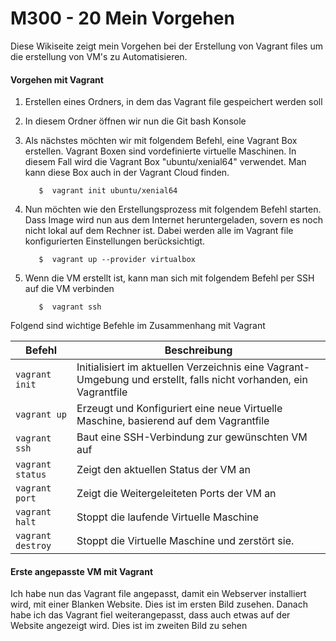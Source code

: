 M300 - 20 Mein Vorgehen
=======================================

Diese Wikiseite zeigt mein Vorgehen bei der Erstellung von Vagrant files um die erstellung von VM's zu Automatisieren.

#### Vorgehen mit Vagrant

1. Erstellen eines Ordners, in dem das Vagrant file gespeichert werden soll
2. In diesem Ordner öffnen wir nun die Git bash Konsole
3.  Als nächstes möchten wir mit folgendem Befehl, eine Vagrant Box erstellen. Vagrant Boxen sind vordefinierte virtuelle Maschinen. In diesem Fall wird die Vagrant Box "ubuntu/xenial64" verwendet. Man kann diese Box auch in der Vagrant Cloud finden.
    ```Shell
       $  vagrant init ubuntu/xenial64
    ```

4. Nun möchten wie den Erstellungsprozess mit folgendem Befehl starten. Dass Image wird nun aus dem Internet heruntergeladen, sovern es noch nicht lokal auf dem Rechner ist. Dabei werden alle im Vagrant file konfigurierten Einstellungen berücksichtigt.
   
    ```Shell
       $  vagrant up --provider virtualbox
    ```

5. Wenn die VM erstellt ist, kann man sich mit folgendem Befehl per SSH auf die VM verbinden
    ```Shell
       $  vagrant ssh
    ```

Folgend sind wichtige Befehle im Zusammenhang mit Vagrant


| Befehl                    | Beschreibung                                                      |
| ------------------------- | ----------------------------------------------------------------- | 
| `vagrant init`            | Initialisiert im aktuellen Verzeichnis eine Vagrant-Umgebung und erstellt, falls nicht vorhanden, ein Vagrantfile |
| `vagrant up`              |  Erzeugt und Konfiguriert eine neue Virtuelle Maschine, basierend auf dem Vagrantfile |
| `vagrant ssh`             | Baut eine SSH-Verbindung zur gewünschten VM auf                   |
| `vagrant status`          | Zeigt den aktuellen Status der VM an                              |
| `vagrant port`            | Zeigt die Weitergeleiteten Ports der VM an                        |
| `vagrant halt`            | Stoppt die laufende Virtuelle Maschine                            |
| `vagrant destroy`         | Stoppt die Virtuelle Maschine und zerstört sie.                   |


#### Erste angepasste VM mit Vagrant
Ich habe nun das Vagrant file angepasst, damit ein Webserver installiert wird, mit einer Blanken Website. Dies ist im ersten Bild zusehen. Danach habe ich das Vagrant fiel weiterangepasst, dass auch etwas auf der Website angezeigt wird. Dies ist im zweiten Bild zu sehen

